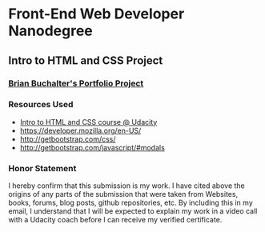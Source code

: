 # Front-End Web Developer Nanodegree

## Intro to HTML and CSS Project

### [Brian Buchalter's Portfolio Project](https://github.com/bbuchalter/front_end_nano_html_css/tree/master/bootstrap)

### Resources Used
* [Intro to HTML and CSS course @ Udacity](https://www.udacity.com/course/ud304)
* https://developer.mozilla.org/en-US/
* http://getbootstrap.com/css/
* http://getbootstrap.com/javascript/#modals

### Honor Statement
I hereby confirm that this submission is my work. I have cited above the origins of any parts of the submission that were taken from Websites, books, forums, blog posts, github repositories, etc. By including this in my email, I understand that I will be expected to explain my work in a video call with a Udacity coach before I can receive my verified certificate.
